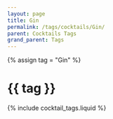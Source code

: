 ```yaml
---
layout: page
title: Gin
permalink: /tags/cocktails/Gin/
parent: Cocktails Tags
grand_parent: Tags
---
```

{% assign tag = "Gin" %}
# {{ tag }}
{% include cocktail_tags.liquid %}